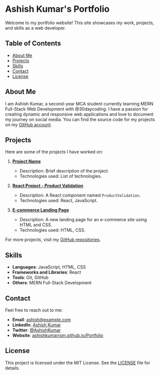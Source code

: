 
# Ashish Kumar's Portfolio

Welcome to my portfolio website! This site showcases my work, projects, and skills as a web developer.

## Table of Contents

- [About Me](#about-me)
- [Projects](#projects)
- [Skills](#skills)
- [Contact](#contact)
- [License](#license)

## About Me

I am Ashish Kumar, a second-year MCA student currently learning MERN Full-Stack Web Development with @30daycoding. I have a passion for creating dynamic and responsive web applications and love to document my journey on social media. You can find the source code for my projects on my [GitHub account](https://github.com/Ashishkumarrsm).

## Projects

Here are some of the projects I have worked on:

1. **[Project Name](link-to-project)**
   - Description: Brief description of the project.
   - Technologies used: List of technologies.

2. **[React Project - Product Validation](link-to-project)**
   - Description: A React component named `ProductValidation`.
   - Technologies used: React, JavaScript.

3. **[E-commerce Landing Page](link-to-project)**
   - Description: A new landing page for an e-commerce site using HTML and CSS.
   - Technologies used: HTML, CSS.

For more projects, visit my [GitHub repositories](https://github.com/Ashishkumarrsm?tab=repositories).

## Skills

- **Languages**: JavaScript, HTML, CSS
- **Frameworks and Libraries**: React
- **Tools**: Git, GitHub
- **Others**: MERN Full-Stack Development

## Contact

Feel free to reach out to me:

- **Email**: [ashish@example.com](mailto:ashish@example.com)
- **LinkedIn**: [Ashish Kumar](https://www.linkedin.com/in/ashishkumar/)
- **Twitter**: [@AshishKumar](https://twitter.com/AshishKumar)
- **Website**: [ashishkumarrsm.github.io/Portfolio](https://ashishkumarrsm.github.io/Portfolio/)

## License

This project is licensed under the MIT License. See the [LICENSE](LICENSE) file for details.

